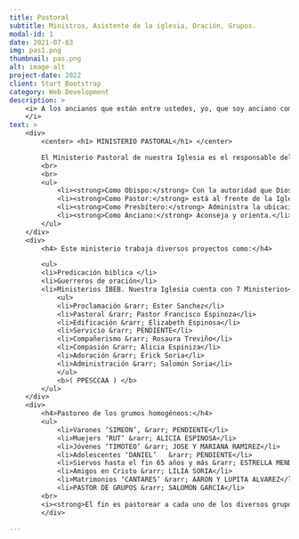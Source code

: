```yaml
---
title: Pastoral
subtitle: Ministros, Asistente de la iglesia, Oración, Grupos.
modal-id: 1
date: 2021-07-03
img: pas1.png
thumbnail: pas.png
alt: image-alt
project-date: 2022
client: Start Bootstrap
category: Web Development
description: >
    <i> A los ancianos que están entre ustedes, yo, que soy anciano como ellos, testigo de los sufrimientos de Cristo y partícipe con ellos de la gloria que se ha de revelar, les ruego esto:cuiden como pastores el rebaño de Dios que está a su cargo, no por obligación ni por ambición de dinero, sino con afán de servir, como Dios quiere. 1 Pedro 5:1-2
    </i> 
text: >
    <div>
        <center> <h1> MINISTERIO PASTORAL</h1> </center>

        El Ministerio Pastoral de nuestra Iglesia es el responsable del crecimiento espiritual y numérico de la misma. La función bíblica de un pastor basado en 1 Pedro 5:1-2; Hch 20:17.
        <br>
        <br>
        <ul>
            <li><strong>Como Obispo:</strong> Con la autoridad que Dios le concede.</li>
            <li><strong>Como Pastor:</strong> está al frente de la Iglesia para ‘la capacitación de los santos para la obra del ministerio’.</li>
            <li><strong>Como Presbítero:</strong> Administra la ubicación de los hermanos según su ministerio (Dones, Habilidades, etc.).</li>
            <li><strong>Como Anciano:</strong> Aconseja y orienta.</li>
        </ul>
    </div>
    <div>
        <h4> Este ministerio trabaja diversos proyectos como:</h4>

        <ul>
        <li>Predicación biblica </li>
        <li>Guerreros de oración</li>
        <li>Ministerios IBEB. Nuestra Iglesia cuenta con 7 Ministerios</li> 
            <ul>
            <li>Proclamación &rarr; Ester Sanchez</li>
            <li>Pastoral &rarr; Pastor Francisco Espinoza</li>
            <li>Edificación &rarr; Elizabeth Espinosa</li>
            <li>Servicio &rarr; PENDIENTE</li>
            <li>Compañerismo &rarr; Rosaura Treviño</li>
            <li>Compasión &rarr; Alicia Espiniza</li>
            <li>Adoración &rarr; Erick Soria</li>
            <li>Administración &rarr; Salomón Soria</li>
            </ul>
            <b>( PPESCCAA ) </b> 
        </ul>
    </div>
    <div>
        <h4>Pastoreo de los grumos homogéneos:</h4>
        <ul>
            <li>Varones ‘SIMEON’, &rarr; PENDIENTE</li>
            <li>Muejers ‘RUT’ &rarr; ALICIA ESPINOSA</li>
            <li>Jóvenes ‘TIMOTEO’ &rarr; JOSE Y MARIANA RAMIREZ</li>
            <li>Adolescentes ‘DANIEL’	&rarr; PENDIENTE</li>
            <li>Siervos hasta el fin 65 años y más &rarr; ESTRELLA MENDOZA</li>
            <li>Amigos en Cristo &rarr; LILIA SORIA</li>
            <li>Matrimonios ‘CANTARES’ &rarr; AARON Y LUPITA ALVAREZ</li>
            <li>PASTOR DE GRUPOS &rarr; SALOMON GARCIA</li>
        <br>
        <i><strong>El fin es pastorear a cada uno de los diversos grupos tratando de suplir las necesidades propias de cada uno de ellos. Cuentan con un líder servidor que está en contacto continuo con el pastor de Grupos – Hno Salomón García y a su vez con el Pastor de la Iglesia.</i></strong>
        </div>

---
```

